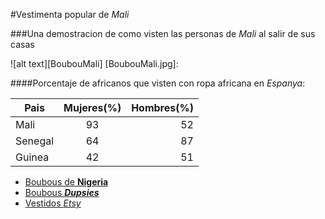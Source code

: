 #Vestimenta popular de _Mali_

###Una demostracion de como visten las personas de _Mali_ al salir de sus casas

![alt text][BoubouMali]
[BoubouMali.jpg]:

####Porcentaje de africanos que visten con ropa africana en _Espanya_:

| **Pais**	    | **Mujeres(%)**		    | **Hombres(%)**	      |
|---------------|:---------------------:|----------------------:|
|Mali		        |93			                |52			                |
|Senegal	      |64			                |87			                |
|Guinea		      |42			                |51			                |

* [Boubous de **Nigeria**](https://es.pinterest.com/explore/boubou-africain-homme-947385650675/)
* [Boubous **_Dupsies_**](https://es.pinterest.com/explore/boubou-africain-homme-947385650675/)
* [Vestidos _Etsy_](https://www.etsy.com/market/african_dress)
